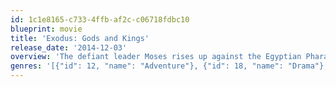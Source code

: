 ```yaml
---
id: 1c1e8165-c733-4ffb-af2c-c06718fdbc10
blueprint: movie
title: 'Exodus: Gods and Kings'
release_date: '2014-12-03'
overview: 'The defiant leader Moses rises up against the Egyptian Pharaoh Ramses, setting 400,000 slaves on a monumental journey of escape from Egypt and its terrifying cycle of deadly plagues.'
genres: '[{"id": 12, "name": "Adventure"}, {"id": 18, "name": "Drama"}, {"id": 28, "name": "Action"}]'
---
```

